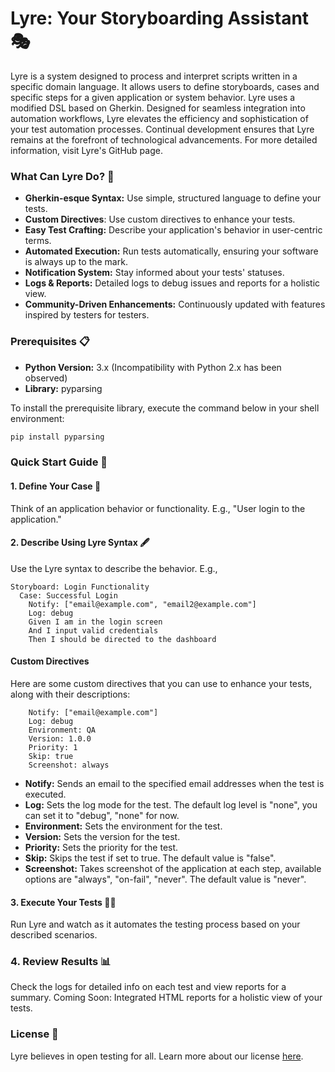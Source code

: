 # Lyre: Your Storyboarding Assistant 🎭
Lyre is a system designed to process and interpret scripts written in a specific domain language. It allows users to define storyboards, cases and specific steps for a given application or system behavior.
Lyre uses a modified DSL based on Gherkin. Designed for seamless integration into automation workflows, Lyre elevates the efficiency and sophistication of your test automation processes. Continual development ensures that Lyre remains at the forefront of technological advancements.
For more detailed information, visit Lyre's GitHub page.

### What Can Lyre Do? 🚀

* **Gherkin-esque Syntax:** Use simple, structured language to define your tests.
* **Custom Directives**: Use custom directives to enhance your tests.
* **Easy Test Crafting:** Describe your application's behavior in user-centric terms.
* **Automated Execution:** Run tests automatically, ensuring your software is always up to the mark.
* **Notification System:** Stay informed about your tests' statuses.
* **Logs & Reports:** Detailed logs to debug issues and reports for a holistic view.
* **Community-Driven Enhancements:** Continuously updated with features inspired by testers for testers.

### Prerequisites 📋

* **Python Version:** 3.x (Incompatibility with Python 2.x has been observed)
* **Library:** pyparsing

To install the prerequisite library, execute the command below in your shell environment:

```bash
pip install pyparsing
```

### Quick Start Guide 🚀
#### 1. Define Your Case 💼
Think of an application behavior or functionality. E.g., "User login to the application."

#### 2. Describe Using Lyre Syntax 🖋
Use the Lyre syntax to describe the behavior. E.g.,

```cucumber
Storyboard: Login Functionality
  Case: Successful Login
    Notify: ["email@example.com", "email2@example.com"]
    Log: debug
    Given I am in the login screen
    And I input valid credentials
    Then I should be directed to the dashboard
```

#### Custom Directives

Here are some custom directives that you can use to enhance your tests, along with their descriptions:

```cucumber
    Notify: ["email@example.com"]
    Log: debug
    Environment: QA
    Version: 1.0.0
    Priority: 1
    Skip: true
    Screenshot: always
```

* **Notify:** Sends an email to the specified email addresses when the test is executed.
* **Log:** Sets the log mode for the test. The default log level is "none", you can set it to "debug", "none" for now.
* **Environment:** Sets the environment for the test.
* **Version:** Sets the version for the test.
* **Priority:** Sets the priority for the test.
* **Skip:** Skips the test if set to true. The default value is "false".
* **Screenshot:** Takes screenshot of the application at each step, available options are "always", "on-fail", "never". The default value is "never".

#### 3. Execute Your Tests 🏃‍♂️
Run Lyre and watch as it automates the testing process based on your described scenarios.


### 4. Review Results 📊
Check the logs for detailed info on each test and view reports for a summary.
Coming Soon: Integrated HTML reports for a holistic view of your tests.


### License 📄
Lyre believes in open testing for all. Learn more about our license [here]("engine/LICENSE").